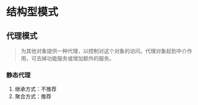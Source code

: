 # 结构型模式
## 代理模式
> 为其他对象提供一种代理，以控制对这个对象的访问。代理对象起到中介作用，可去掉功能服务或增加额外的服务。

### 静态代理
1. 继承方式：不推荐
2. 聚合方式：推荐